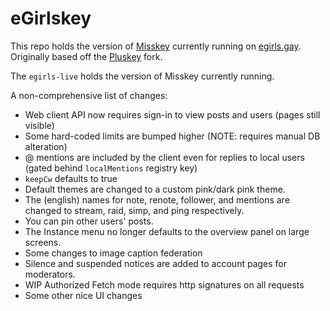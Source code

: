 # eGirlskey

This repo holds the version of [Misskey](https://github.com/misskey-dev/misskey)
currently running on [egirls.gay](https://egirls.gay). Originally based off the
[Pluskey](https://github.com/foggy-llc/pluskey) fork.

The `egirls-live` holds the version of Misskey currently running.

A non-comprehensive list of changes:

- Web client API now requires sign-in to view posts and users (pages still visible)
- Some hard-coded limits are bumped higher (NOTE: requires manual DB alteration)
- @ mentions are included by the client even for replies to local users (gated behind
  `localMentions` registry key)
- `keepCw` defaults to true
- Default themes are changed to a custom pink/dark pink theme.
- The (english) names for note, renote, follower, and mentions are changed to
  stream, raid, simp, and ping respectively.
- You can pin other users' posts.
- The Instance menu no longer defaults to the overview panel on large screens.
- Some changes to image caption federation
- Silence and suspended notices are added to account pages for moderators.
- WIP Authorized Fetch mode requires http signatures on all requests
- Some other nice UI changes
